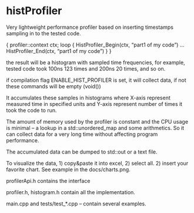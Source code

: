 # histProfiler

Very lightweight performance profiler based on inserting timestamps sampling in to the tested code.

{
  profiler::context ctx;
  loop {
	HistProfiler_Begin(ctx, “part1 of my code”)
	…
	HistProfiler_End(ctx, “part1 of my code”)
  }
}

the result will be a histogram with sampled time frequencies, for example, tested code took 100ns 123 times and 200ns 20 times, and so on. 

if compilation flag ENABLE_HIST_PROFILER is set, it will collect data, if not these commands will be empty (void())

It accumulates these samples in histograms where X-axis represent measured time in specified units and Y-axis represent number of times it took the code to run.

The amount of memory  used by the profiler is constant and the CPU usage is minimal – a lookup in a std::unordered_map and some arithmetics.
So it can collect data for a very long time without affecting program performance.

The accumulated data can be dumped to std::out or a text file. 

To visualize the data, 1) copy&paste it into excel,  2) select all. 2) insert your favorite chart. See example in the docs/charts.png.


profilerApi.h contains the interface

profiler.h, histogram.h contain all the implementation.

main.cpp and tests/test_*.cpp – contain several examples.

